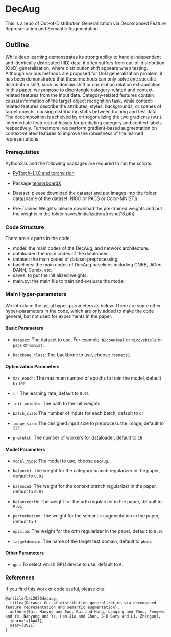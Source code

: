 # DecAug
This is a repo of Out-of-Distribution Generalization via Decomposed Feature Representation and Semantic Augmentation.

## Outline

While deep learning demonstrates its strong ability to handle independent and identically distributed (IID) data, it often suffers from out-of-distribution (OoD) generalization, where distribution shift appears when testing. Although various methods are proposed for OoD generalization problem, it has been demonstrated that these methods can only solve one specific distribution shift, such as domain shift or correlation relation extrapolation. In this paper, we propose to disentangle category-related and context-related features from the input data. Category-related features contain causal information of the target object recognition task, while context-related features describe the attributes, styles, backgrounds, or scenes of target objects, causing distribution shifts between training and test data. The decomposition is achieved by orthogonalizing the two gradients (w.r.t. intermediate features) of losses for predicting category and context labels respectively. Furthermore, we perform gradient-based augmentation on context-related features to improve the robustness of the learned representations.

### Prerequisites

Python3.6. and the following packages are required to run the scripts:

- [PyTorch-1.1.0 and torchvision](https://pytorch.org)  

- Package [tensorboardX](https://github.com/lanpa/tensorboardX)


- Dataset: please download the dataset and put images into the folder data/[name of the dataset, NICO or PACS or Color-MNIST]/

- Pre-Trained Weights: please download the pre-trained weights and put the weights in the folder saves/initialization/[resnet18.pth] 

### Code Structure

There are six parts in the code:
 - model: the main codes of the DecAug, and network architecture.
 - dataloader: the main codes of the dataloader.
 - dataset: the main codes of dataset preprocessing.
 - baselines: the main codes of DecAug baselines including CNBB, JiGen, DANN, Cumix, etc.
 - saves: to put the initialized weights.
 - main.py: the main file to train and evaluate the model.


### Main Hyper-parameters

We introduce the usual hyper-parameters as below. There are some other hyper-parameters in the code, which are only added to make the code general, but not used for experiments in the paper.

#### Basic Parameters

- `dataset`: The dataset to use. For example, `NicoAnimal` or `NicoVehicle` or `pacs` or `cmnist`.

- `backbone_class`: The backbone to use, choose `resnet18`.

#### Optimization Parameters

- `max_epoch`: The maximum number of epochs to train the model, default to `100`

- `lr`: The learning rate, default to `0.01`

- `init_weights`: The path to the init weights

- `batch_size`: The number of inputs for each batch, default to `64`

- `image_size`: The designed input size to preprocess the image, default to `225`

- `prefetch`: The number of workers for dataloader, default to `16`


#### Model Parameters

- `model_type`: The model to use, choose `DecAug`.

- `balance1`: The weight for the category branch regularizer in the paper, default to `0.01`

- `balance2`: The weight for the context branch regularizer in the paper, default to `0.01`

- `balanceorth`: The weight for the orth regularizer in the paper, default to `0.01`

- `perturbation`: The weight for the semantic augmentation in the paper, default to `1`

- `epsilon`: The weight for the orth regularizer in the paper, default to `0.01`

- `targetdomain`: The name of the target test domain, default to `photo`

#### Other Parameters

- `gpu`: To select which GPU device to use, default to `0`.


### References
If you find this work or code useful, please cite:

```
@article{bai2020decaug,
  title={Decaug: Out-of-distribution generalization via decomposed feature representation and semantic augmentation},
  author={Bai, Haoyue and Sun, Rui and Hong, Lanqing and Zhou, Fengwei and Ye, Nanyang and Ye, Han-Jia and Chan, S-H Gary and Li, Zhenguo},
  journal={AAAI},
  year={2021}
}
```


